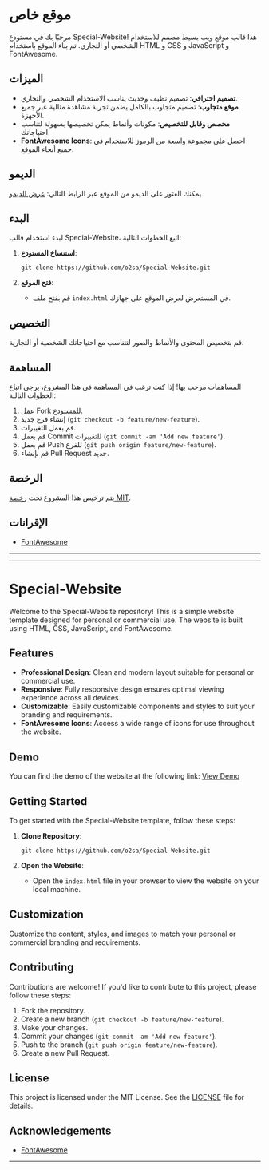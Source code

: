 
# موقع خاص

مرحبًا بك في مستودع Special-Website! هذا قالب موقع ويب بسيط مصمم للاستخدام الشخصي أو التجاري. تم بناء الموقع باستخدام HTML و CSS و JavaScript و FontAwesome.

## الميزات

- **تصميم احترافي**: تصميم نظيف وحديث يناسب الاستخدام الشخصي والتجاري.
- **موقع متجاوب**: تصميم متجاوب بالكامل يضمن تجربة مشاهدة مثالية عبر جميع الأجهزة.
- **مخصص وقابل للتخصيص**: مكونات وأنماط يمكن تخصيصها بسهولة لتناسب احتياجاتك.
- **FontAwesome Icons**: احصل على مجموعة واسعة من الرموز للاستخدام في جميع أنحاء الموقع.

## الديمو

يمكنك العثور على الديمو من الموقع عبر الرابط التالي:
[عرض الديمو](https://o2sa.github.io/Special-Website)

## البدء

لبدء استخدام قالب Special-Website، اتبع الخطوات التالية:

1. **استنساخ المستودع**: 
   ```
   git clone https://github.com/o2sa/Special-Website.git
   ```

2. **فتح الموقع**: 
   - قم بفتح ملف `index.html` في المستعرض لعرض الموقع على جهازك.

## التخصيص

قم بتخصيص المحتوى والأنماط والصور لتتناسب مع احتياجاتك الشخصية أو التجارية.

## المساهمة

المساهمات مرحب بها! إذا كنت ترغب في المساهمة في هذا المشروع، يرجى اتباع الخطوات التالية:

1. عمل Fork للمستودع.
2. إنشاء فرع جديد (`git checkout -b feature/new-feature`).
3. قم بعمل التغييرات.
4. قم بعمل Commit للتغييرات (`git commit -am 'Add new feature'`).
5. قم بعمل Push للفرع (`git push origin feature/new-feature`).
6. قم بإنشاء Pull Request جديد.

## الرخصة

يتم ترخيص هذا المشروع تحت [رخصة MIT](LICENSE).

## الإقرانات

- [FontAwesome](https://fontawesome.com)

---


---
# Special-Website

Welcome to the Special-Website repository! This is a simple website template designed for personal or commercial use. The website is built using HTML, CSS, JavaScript, and FontAwesome.

## Features

- **Professional Design**: Clean and modern layout suitable for personal or commercial use.
- **Responsive**: Fully responsive design ensures optimal viewing experience across all devices.
- **Customizable**: Easily customizable components and styles to suit your branding and requirements.
- **FontAwesome Icons**: Access a wide range of icons for use throughout the website.

## Demo

You can find the demo of the website at the following link:
[View Demo](https://o2sa.github.io/Special-Website)

## Getting Started

To get started with the Special-Website template, follow these steps:

1. **Clone Repository**: 
   ```
   git clone https://github.com/o2sa/Special-Website.git
   ```

2. **Open the Website**: 
   - Open the `index.html` file in your browser to view the website on your local machine.

## Customization

Customize the content, styles, and images to match your personal or commercial branding and requirements.

## Contributing

Contributions are welcome! If you'd like to contribute to this project, please follow these steps:

1. Fork the repository.
2. Create a new branch (`git checkout -b feature/new-feature`).
3. Make your changes.
4. Commit your changes (`git commit -am 'Add new feature'`).
5. Push to the branch (`git push origin feature/new-feature`).
6. Create a new Pull Request.

## License

This project is licensed under the MIT License. See the [LICENSE](LICENSE) file for details.

## Acknowledgements

- [FontAwesome](https://fontawesome.com)

---
